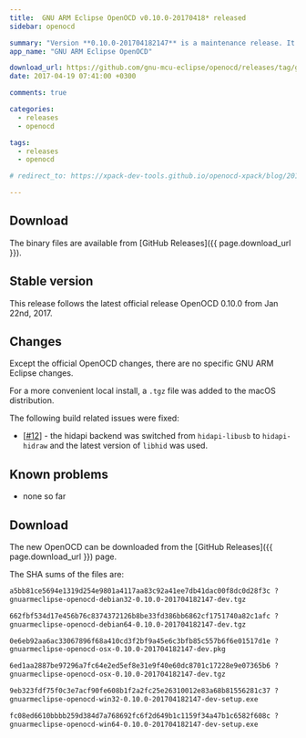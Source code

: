 ```yaml
---
title:  GNU ARM Eclipse OpenOCD v0.10.0-20170418* released
sidebar: openocd

summary: "Version **0.10.0-201704182147** is a maintenance release. It updates `libhid.a` to the latest available version, 0.8.0-rc1. It includes binaries for Windows, macOS and GNU/Linux."
app_name: "GNU ARM Eclipse OpenOCD"

download_url: https://github.com/gnu-mcu-eclipse/openocd/releases/tag/gae-0.10.0-20170418/
date: 2017-04-19 07:41:00 +0300

comments: true

categories:
  - releases
  - openocd

tags:
  - releases
  - openocd

# redirect_to: https://xpack-dev-tools.github.io/openocd-xpack/blog/2017/04/18/openocd-v0-10-0-20170418-released

---
```


## Download

The binary files are available from [GitHub Releases]({{ page.download_url }}).

## Stable version

This release follows the latest official release OpenOCD 0.10.0 from Jan 22nd, 2017.

## Changes

Except the official OpenOCD changes, there are no specific GNU ARM Eclipse changes.

For a more convenient local install, a `.tgz` file was added to the macOS distribution.

The following build related issues were fixed:

- [[#12](https://github.com/gnu-mcu-eclipse/openocd/issues/12)] - the hidapi backend was switched from `hidapi-libusb` to `hidapi-hidraw` and the latest version of `libhid` was used.

## Known problems

* none so far

## Download

The new OpenOCD can be downloaded from the [GitHub Releases]({{ page.download_url }}) page.

The SHA sums of the files are:

```txt
a5bb81ce5694e1319d254e9801a4117aa83c92a41ee7db41dac00f8dc0d28f3c ?
gnuarmeclipse-openocd-debian32-0.10.0-201704182147-dev.tgz

662fbf534d17e456b76c8374372126b8be33fd386bb6862cf1751740a82c1afc ?
gnuarmeclipse-openocd-debian64-0.10.0-201704182147-dev.tgz

0e6eb92aa6ac33067896f68a410cd3f2bf9a45e6c3bfb85c557b6f6e01517d1e ?
gnuarmeclipse-openocd-osx-0.10.0-201704182147-dev.pkg

6ed1aa2887be97296a7fc64e2ed5ef8e31e9f40e60dc8701c17228e9e07365b6 ?
gnuarmeclipse-openocd-osx-0.10.0-201704182147-dev.tgz

9eb323fdf75f0c3e7acf90fe608b1f2a2fc25e26310012e83a68b81556281c37 ?
gnuarmeclipse-openocd-win32-0.10.0-201704182147-dev-setup.exe

fc08ed6610bbbb259d384d7a768692fc6f2d649b1c1159f34a47b1c6582f608c ?
gnuarmeclipse-openocd-win64-0.10.0-201704182147-dev-setup.exe
```
